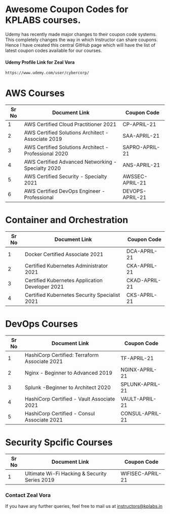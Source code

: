 # Awesome Coupon Codes for KPLABS courses.

Udemy has recently made major changes to their coupon code systems. This completely changes the way in which Instructor can share coupons. Hence I have created this central GitHub page which will have the list of latest coupon codes available for our courses.

#### Udemy Profile Link for Zeal Vora

```sh
https://www.udemy.com/user/cybercorp/
```

# AWS Courses 

| Sr No | Document Link | Coupon Code |
| ------ | ------ | ------ |
| 1 |AWS Certified Cloud Practitioner 2021 | CP-APRIL-21	 | 
| 2 |AWS Certified Solutions Architect - Associate  2019| SAA-APRIL-21 |
| 3 |AWS Certified Solutions Architect - Professional 2020 | SAPRO-APRIL-21 |
| 4 |AWS Certified Advanced Networking - Specialty 2020 | ANS-APRIL-21 |
| 5 |AWS Certified Security - Specialty 2021 | AWSSEC-APRIL-21 |
| 6 |AWS Certified DevOps Engineer - Professional | DEVOPS-APRIL-21 |

# Container and Orchestration

| Sr No | Document Link | Coupon Code |
| ------ | ------ | ------ |
| 1 | Docker Certified Associate 2021 | DCA-APRIL-21 | 
| 2 | Certified Kubernetes Administrator 2021 | CKA-APRIL-21	 | 
| 3 | Certified Kubernetes Application Developer 2021 | CKAD-APRIL-21 | 
| 4 | Certified Kubernetes Security Specialist 2021 | CKS-APRIL-21 | 

# DevOps Courses

| Sr No | Document Link | Coupon Code |
| ------ | ------ | ------ |
| 1 | HashiCorp Certified: Terraform Associate 2021 | TF-APRIL-21 | 
| 2 | Nginx - Beginner to Advanced 2019 | NGINX-APRIL-21 | 
| 3 | Splunk  -Beginner to Architect 2020 | SPLUNK-APRIL-21 | 
| 4 | HashiCorp Certified - Vault Associate 2021 | VAULT-APRIL-21 | 
| 5 | HashiCorp Certified - Consul Associate 2021 | CONSUL-APRIL-21 | 


# Security Spcific Courses

| Sr No | Document Link | Coupon Code |
| ------ | ------ | ------ |
| 1 | Ultimate Wi-Fi Hacking & Security Series 2019 | WIFISEC-APRIL-21 | 


### Contact Zeal Vora
If you have any further queries, feel free to mail us at instructors@kplabs.in
